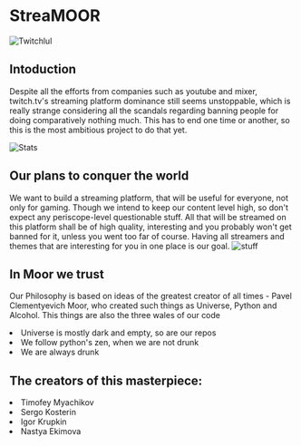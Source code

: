 # StreaMOOR
![Twitchlul](https://raw.githubusercontent.com/Mita57/learning_stuff_myself/master/Java/Coolthing/src/twitchded.png)

## Intoduction

Despite all the efforts from companies such as youtube and mixer, twitch.tv's streaming platform dominance still seems unstoppable, which is really strange considering all the scandals regarding banning people for doing comparatively nothing much. 
This has to end one time or another, so this is the most ambitious project to do that yet. 

![Stats](https://cdn.neow.in/news/images/uploaded/2018/10/1540496625_1_b305kffnjopv0fx1e8hqsq.jpg)

## Our plans to conquer the world

We want to build a streaming platform, that will be useful for everyone, not only for gaming.
Though we intend to keep our content level high, so don't expect any periscope-level questionable stuff.
All that will be streamed on this platform shall be of high quality, interesting and you probably won't get banned for it, unless you went too far of course. Having all streamers and themes that are interesting for you in one place is our goal.
![stuff](https://raw.githubusercontent.com/Mita57/learning_stuff_myself/master/Java/Coolthing/src/thingsToDo.jpg)

## In Moor we trust
Our Philosophy is based on ideas of the greatest creator of all times - Pavel Clementyevich Moor, who created such things as Universe, Python and Alcohol. This things are also the three wales of our code 
   <li> Universe is mostly dark and empty, so are our repos</li>
   <li> We follow python's zen, when we are not drunk</li>
   <li> We are always drunk</li>
   
   
## The creators of this masterpiece:
<li> Timofey Myachikov
<li> Sergo Kosterin
<li> Igor Krupkin
<li> Nastya Ekimova
